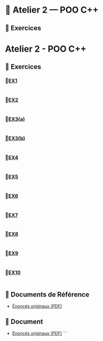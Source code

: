 # 🧩 Atelier 2 — POO C++

## 📘 Exercices
# Atelier 2 - POO C++

## 🔷 Exercices
### 🔹[EX1](./ex1.cpp)<br><br>
### 🔹[EX2](./ex2.cpp)<br><br>
### 🔹[EX3(a)](./ex3a.cpp)<br><br>
### 🔹[EX3(b)](./ex3b.cpp)<br><br>
### 🔹[EX4](./ex4.cpp) <br><br>
### 🔹[EX5](./ex5.cpp) <br><br>
### 🔹[EX6](./ex6.cpp) <br><br>
### 🔹[EX7](./ex7.cpp) <br><br>
### 🔹[EX8](./ex8.cpp) <br><br>
### 🔹[EX9](./ex9.cpp) <br><br>
### 🔹[EX10](./ex10.cpp) <br><br>

## 📁 Documents de Référence
- [Énoncés originaux (PDF)](https://github.com/user-attachments/files/22846114/Atelier-1.-POO.C%2B%2B.pdf)

## 📄 Document
- [Énoncés originaux (PDF)](./Atelier%202%20-%20POO%20C%2B%2B.pdf)  ```

